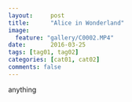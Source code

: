 ```yaml
---
layout:     post
title:      "Alice in Wonderland"
image:
  feature: "gallery/C0002.MP4"
date:       2016-03-25
tags: [tag01, tag02]
categories: [cat01, cat02]
comments: false
---
```


anything